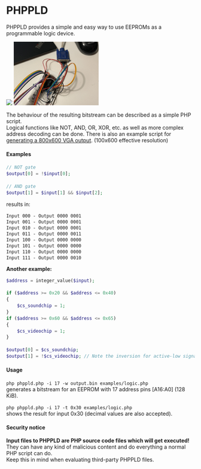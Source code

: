 # PHPPLD
PHPPLD provides a simple and easy way to use EEPROMs as a programmable logic device.  

<img src="examples/vga-photo.jpg" width="45%"> <img src="examples/vga-photo-setup.jpg" width="45%">

The behaviour of the resulting bitstream can be described as a simple PHP script.  
Logical functions like NOT, AND, OR, XOR, etc. as well as more complex address decoding can be done. 
There is also an example script for [generating a 800x600 VGA output](examples/vga.php). (100x600 effective resolution) 

#### Examples
```php
// NOT gate
$output[0] = !$input[0];

// AND gate
$output[1] = $input[1] && $input[2];
```  
results in: 
```
Input 000 - Output 0000 0001
Input 001 - Output 0000 0001
Input 010 - Output 0000 0001
Input 011 - Output 0000 0011
Input 100 - Output 0000 0000
Input 101 - Output 0000 0000
Input 110 - Output 0000 0000
Input 111 - Output 0000 0010
```

__Another example:__ 
```php
$address = integer_value($input);

if ($address >= 0x20 && $address <= 0x40)
{
	$cs_soundchip = 1; 
}
if ($address >= 0x60 && $address <= 0x65)
{
	$cs_videochip = 1; 
}

$output[0] = $cs_soundchip; 
$output[1] = !$cs_videochip; // Note the inversion for active-low signals
```

#### Usage
`php phppld.php -i 17 -w output.bin examples/logic.php`  
generates a bitstream for an EEPROM with 17 address pins [A16:A0] (128 KiB).  

`php phppld.php -i 17 -t 0x30 examples/logic.php`  
shows the result for input 0x30 (decimal values are also accepted).

#### Security notice
__Input files to PHPPLD are PHP source code files which will get executed!__  
They can have any kind of malicious content and do everything a normal PHP script can do.  
Keep this in mind when evaluating third-party PHPPLD files.